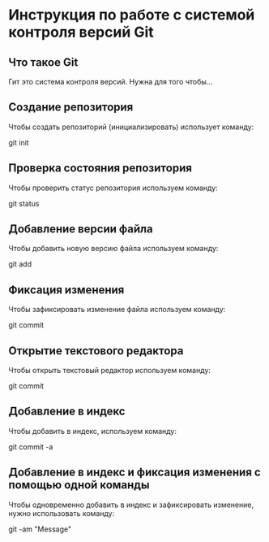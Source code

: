 # **Инструкция по работе с системой контроля версий Git**

## Что такое Git

Гит это система контроля версий. Нужна для того чтобы...

## Создание репозитория

Чтобы создать репозиторий (инициализировать) использует команду:

git init

## Проверка состояния репозитория

Чтобы проверить статус репозитория используем команду:

git status

## Добавление версии файла

Чтобы добавить новую версию файла используем команду:

git add

## Фиксация изменения

Чтобы зафиксировать изменение файла используем команду: 

git commit <message>

## Открытие текстового редактора

Чтобы открыть текстовый редактор используем команду:

git commit

## Добавление в индекс

Чтобы добавить в индекс, используем команду:

git commit -a 

## Добавление в индекс и фиксация изменения с помощью одной команды

Чтобы одновременно добавить в индекс и зафиксировать изменение, нужно использовать команду:

git -am "Message"

